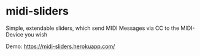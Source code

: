 # midi-sliders
Simple, extendable sliders, which send MIDI Messages via CC to the MIDI-Device you wish

Demo: https://midi-sliders.herokuapp.com/
